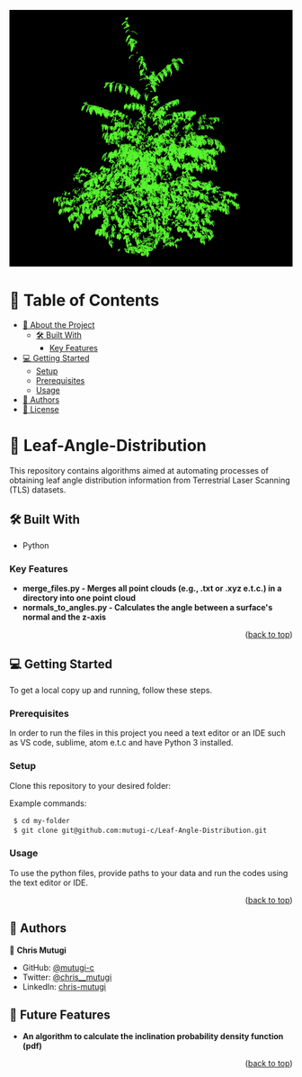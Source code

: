 <a name="readme-top"></a>

<div align="left">
  <img src="./assets/Ostrya_japonica.png" alt="logo" width="600"  height="auto" />
  <br/>
</div>

<!-- TABLE OF CONTENTS -->

# 📗 Table of Contents

- [📖 About the Project](#about-project)
  - [🛠 Built With](#built-with)
    - [Key Features](#key-features)
- [💻 Getting Started](#getting-started)
  - [Setup](#setup)
  - [Prerequisites](#prerequisites)
  - [Usage](#usage)
- [👥 Authors](#authors)
- [📝 License](#license)

<!-- PROJECT DESCRIPTION -->

# 📖 Leaf-Angle-Distribution <a name="about-project"></a>

This repository contains algorithms aimed at automating processes of obtaining leaf angle distribution information from Terrestrial Laser Scanning (TLS) datasets.

## 🛠 Built With <a name="built-with"></a>

- Python

### Key Features <a name="key-features"></a>

- **merge_files.py - Merges all point clouds (e.g., .txt or .xyz e.t.c.) in a directory into one point cloud**
- **normals_to_angles.py - Calculates the angle between a surface's normal and the z-axis**

<p align="right">(<a href="#readme-top">back to top</a>)</p>

## 💻 Getting Started <a name="getting-started"></a>

To get a local copy up and running, follow these steps.

### Prerequisites

In order to run the files in this project you need a text editor or an IDE such as VS code, sublime, atom e.t.c and have Python 3 installed.

### Setup

Clone this repository to your desired folder:

Example commands:

```sh
 $ cd my-folder
 $ git clone git@github.com:mutugi-c/Leaf-Angle-Distribution.git
```

### Usage

To use the python files, provide paths to your data and run the codes using the text editor or IDE.

<p align="right">(<a href="#readme-top">back to top</a>)</p>

<!-- AUTHORS -->

## 👥 Authors <a name="authors"></a>

👤 **Chris Mutugi**

- GitHub: [@mutugi-c](https://github.com/mutugi-c)
- Twitter: [@chris\_\_mutugi](https://twitter.com/chris__mutugi)
- LinkedIn: [chris-mutugi](https://www.linkedin.com/in/chris-mutugi-46594b123/)

<!-- FUTURE FEATURES -->

## 🔭 Future Features <a name="future-features"></a>

- **An algorithm to calculate the inclination probability density function (pdf)**

<p align="right">(<a href="#readme-top">back to top</a>)</p>

